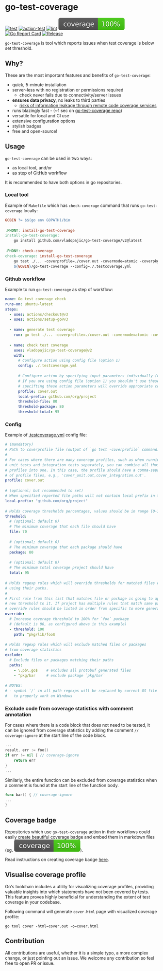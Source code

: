 # go-test-coverage

[![test](https://github.com/vladopajic/go-test-coverage/actions/workflows/test.yml/badge.svg?branch=main)](https://github.com/vladopajic/go-test-coverage/actions/workflows/test.yml)
[![action-test](https://github.com/vladopajic/go-test-coverage/actions/workflows/action-test.yml/badge.svg?branch=main)](https://github.com/vladopajic/go-test-coverage/actions/workflows/action-test.yml)
[![lint](https://github.com/vladopajic/go-test-coverage/actions/workflows/lint.yml/badge.svg?branch=main)](https://github.com/vladopajic/go-test-coverage/actions/workflows/lint.yml)
[![coverage](https://raw.githubusercontent.com/vladopajic/go-test-coverage/badges/.badges/main/coverage.svg)](/.github/.testcoverage.yml)
[![Go Report Card](https://goreportcard.com/badge/github.com/vladopajic/go-test-coverage?cache=v1)](https://goreportcard.com/report/github.com/vladopajic/go-test-coverage)
[![Release](https://img.shields.io/github/release/vladopajic/go-test-coverage.svg?style=flat-square)](https://github.com/vladopajic/go-test-coverage/releases/latest)


`go-test-coverage` is tool which reports issues when test coverage is below set threshold.

## Why?

These are the most important features and benefits of `go-test-coverage`:

- quick, 5-minute installation
- server-less with no registration or permissions required
  -  check never fails due to connectivity/server issues
- **ensures data privacy**, no leaks to third parties
  - [risks of information leakage through remote code coverage services](https://gist.github.com/vladopajic/0b835b28bcfe4a5a22bb0ae20e365266)
- runs blazingly fast - (~1 sec on [go-test-coverage repo](https://github.com/vladopajic/go-test-coverage/actions/runs/5457149078/job/14774054108))
- versatile for local and CI use
- extensive configuration options
- stylish badges
- free and open-source!

## Usage

`go-test-coverage` can be used in two ways:
 - as local tool, and/or
 - as step of GitHub workflow

It is recommended to have both options in go repositories.

### Local tool

Example of `Makefile` which has `check-coverage` command that runs `go-test-coverage` locally:

```makefile
GOBIN ?= $$(go env GOPATH)/bin

.PHONY: install-go-test-coverage
install-go-test-coverage:
	go install github.com/vladopajic/go-test-coverage/v2@latest

.PHONY: check-coverage
check-coverage: install-go-test-coverage
	go test ./... -coverprofile=./cover.out -covermode=atomic -coverpkg=./...
	${GOBIN}/go-test-coverage --config=./.testcoverage.yml
```

### Github workflow

Example to run `go-test-coverage` as step of workflow:


```yml
name: Go test coverage check
runs-on: ubuntu-latest
steps:
  - uses: actions/checkout@v3
  - uses: actions/setup-go@v3
  
  - name: generate test coverage
    run: go test ./... -coverprofile=./cover.out -covermode=atomic -coverpkg=./...

  - name: check test coverage
    uses: vladopajic/go-test-coverage@v2
    with:
      # Configure action using config file (option 1)
      config: ./.testcoverage.yml
      
      # Configure action by specifying input parameters individually (option 2).
      # If you are using config file (option 1) you shouldn't use these parameters, however
      # specifting these action parameters will override appropriate config values.
      profile: cover.out
      local-prefix: github.com/org/project
      threshold-file: 80
      threshold-package: 80
      threshold-total: 95
```

### Config

Example of [.testcoverage.yml](./.testcoverage.example.yml) config file:

```yml
# (mandatory) 
# Path to coverprofile file (output of `go test -coverprofile` command).
#
# For cases where there are many coverage profiles, such as when running 
# unit tests and integration tests separately, you can combine all those
# profiles into one. In this case, the profile should have a comma-separated list 
# of profile files, e.g., 'cover_unit.out,cover_integration.out'.
profile: cover.out

# (optional; but recommended to set) 
# When specified reported file paths will not contain local prefix in the output
local-prefix: "github.com/org/project"

# Holds coverage thresholds percentages, values should be in range [0-100]
threshold:
  # (optional; default 0) 
  # The minimum coverage that each file should have
  file: 70

  # (optional; default 0) 
  # The minimum coverage that each package should have
  package: 80

  # (optional; default 0) 
  # The minimum total coverage project should have
  total: 95

# Holds regexp rules which will override thresholds for matched files or packages 
# using their paths.
#
# First rule from this list that matches file or package is going to apply 
# new threshold to it. If project has multiple rules that match same path, 
# override rules should be listed in order from specific to more general rules.
override:
  # Increase coverage threshold to 100% for `foo` package 
  # (default is 80, as configured above in this example)
  - threshold: 100
    path: ^pkg/lib/foo$

# Holds regexp rules which will exclude matched files or packages 
# from coverage statistics
exclude:
  # Exclude files or packages matching their paths
  paths:
    - \.pb\.go$    # excludes all protobuf generated files
    - ^pkg/bar     # exclude package `pkg/bar`
 
# NOTES:
# - symbol `/` in all path regexps will be replaced by current OS file path separator
#   to properly work on Windows
```

### Exclude code from coverage statistics with comment annotation

For cases where there is a code block that does not need to be tested, it can be ignored from coverage statistics by adding the comment `// coverage-ignore` at the start line of the code block.

```go
...
result, err := foo()
if err != nil { // coverage-ignore
	return err
}
...
```

Similarly, the entire function can be excluded from coverage statistics when a comment is found at the start line of the function body.
```go
func bar() { // coverage-ignore
...
}
```

## Coverage badge

Repositories which use `go-test-coverage` action in their workflows could easily create beautiful coverage badge and embed them in markdown files (eg. ![coverage](https://raw.githubusercontent.com/vladopajic/go-test-coverage/badges/.badges/main/coverage.svg)).

Read instructions on creating coverage badge [here](./docs/badge.md).

## Visualise coverage profile

Go's toolchain includes a utility for visualizing coverage profiles, providing valuable insights into which statements have not been covered by tests. This feature proves highly beneficial for understanding the extent of test coverage in your codebase.

Following command will generate `cover.html` page with visualized coverage profile: 
```console
go tool cover -html=cover.out -o=cover.html
```


## Contribution

All contributions are useful, whether it is a simple typo, a more complex change, or just pointing out an issue. We welcome any contribution so feel free to open PR or issue. 
